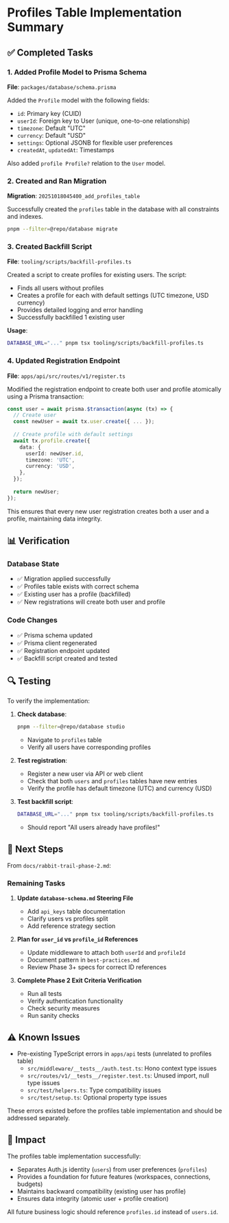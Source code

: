 # Profiles Table Implementation Summary

## ✅ Completed Tasks

### 1. Added Profile Model to Prisma Schema

**File**: `packages/database/schema.prisma`

Added the `Profile` model with the following fields:
- `id`: Primary key (CUID)
- `userId`: Foreign key to User (unique, one-to-one relationship)
- `timezone`: Default "UTC"
- `currency`: Default "USD"
- `settings`: Optional JSONB for flexible user preferences
- `createdAt`, `updatedAt`: Timestamps

Also added `profile Profile?` relation to the `User` model.

### 2. Created and Ran Migration

**Migration**: `20251018045400_add_profiles_table`

Successfully created the `profiles` table in the database with all constraints and indexes.

```bash
pnpm --filter=@repo/database migrate
```

### 3. Created Backfill Script

**File**: `tooling/scripts/backfill-profiles.ts`

Created a script to create profiles for existing users. The script:
- Finds all users without profiles
- Creates a profile for each with default settings (UTC timezone, USD currency)
- Provides detailed logging and error handling
- Successfully backfilled 1 existing user

**Usage**:
```bash
DATABASE_URL="..." pnpm tsx tooling/scripts/backfill-profiles.ts
```

### 4. Updated Registration Endpoint

**File**: `apps/api/src/routes/v1/register.ts`

Modified the registration endpoint to create both user and profile atomically using a Prisma transaction:

```typescript
const user = await prisma.$transaction(async (tx) => {
  // Create user
  const newUser = await tx.user.create({ ... });
  
  // Create profile with default settings
  await tx.profile.create({
    data: {
      userId: newUser.id,
      timezone: 'UTC',
      currency: 'USD',
    },
  });
  
  return newUser;
});
```

This ensures that every new user registration creates both a user and a profile, maintaining data integrity.

## 📊 Verification

### Database State

- ✅ Migration applied successfully
- ✅ Profiles table exists with correct schema
- ✅ Existing user has a profile (backfilled)
- ✅ New registrations will create both user and profile

### Code Changes

- ✅ Prisma schema updated
- ✅ Prisma client regenerated
- ✅ Registration endpoint updated
- ✅ Backfill script created and tested

## 🔍 Testing

To verify the implementation:

1. **Check database**:
   ```bash
   pnpm --filter=@repo/database studio
   ```
   - Navigate to `profiles` table
   - Verify all users have corresponding profiles

2. **Test registration**:
   - Register a new user via API or web client
   - Check that both `users` and `profiles` tables have new entries
   - Verify the profile has default timezone (UTC) and currency (USD)

3. **Test backfill script**:
   ```bash
   DATABASE_URL="..." pnpm tsx tooling/scripts/backfill-profiles.ts
   ```
   - Should report "All users already have profiles!"

## 📝 Next Steps

From `docs/rabbit-trail-phase-2.md`:

### Remaining Tasks

1. **Update `database-schema.md` Steering File**
   - Add `api_keys` table documentation
   - Clarify users vs profiles split
   - Add reference strategy section

2. **Plan for `user_id` vs `profile_id` References**
   - Update middleware to attach both `userId` and `profileId`
   - Document pattern in `best-practices.md`
   - Review Phase 3+ specs for correct ID references

3. **Complete Phase 2 Exit Criteria Verification**
   - Run all tests
   - Verify authentication functionality
   - Check security measures
   - Run sanity checks

## ⚠️ Known Issues

- Pre-existing TypeScript errors in `apps/api` tests (unrelated to profiles table)
  - `src/middleware/__tests__/auth.test.ts`: Hono context type issues
  - `src/routes/v1/__tests__/register.test.ts`: Unused import, null type issues
  - `src/test/helpers.ts`: Type compatibility issues
  - `src/test/setup.ts`: Optional property type issues

These errors existed before the profiles table implementation and should be addressed separately.

## 🎯 Impact

The profiles table implementation successfully:
- Separates Auth.js identity (`users`) from user preferences (`profiles`)
- Provides a foundation for future features (workspaces, connections, budgets)
- Maintains backward compatibility (existing user has profile)
- Ensures data integrity (atomic user + profile creation)

All future business logic should reference `profiles.id` instead of `users.id`.
